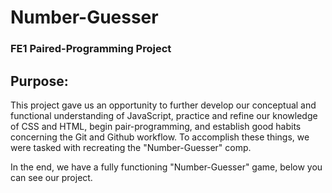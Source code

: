 # Number-Guesser

### FE1 Paired-Programming Project

## Purpose:

This project gave us an opportunity to further develop our conceptual and functional understanding of JavaScript, practice and refine our knowledge of CSS and HTML, begin pair-programming, and establish good habits concerning the Git and Github workflow. To accomplish these things, we were tasked with recreating the "Number-Guesser" comp.


In the end, we have a fully functioning "Number-Guesser" game, below you can see our project.


